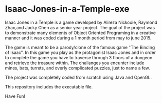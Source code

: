 # Isaac-Jones-in-a-Temple-exe

Isaac Jones in a Temple is a game developed by Alireza Nickooie, Raymond Zhao,and Jacky Chen as a senior year project. The goal of the project was to demonstrate many elements of Object Oriented Programing in a creative manner and it was coded during a 1 month period from may to june 2015.

The game is meant to be a parody/clone of the famous game "The Binding of Isaac". In this game you play as the protagonist Isaac Jones and in order to complete the game you have to traverse through 3 floors of a dungeon and retrieve the treasure within. The challanges you encunter include mines, bats, turrets, and overly complicated puzzles, just to name a few. 

The project was completely coded from scratch using Java and OpenGL.

This repository includes the executable file.

Have Fun!
